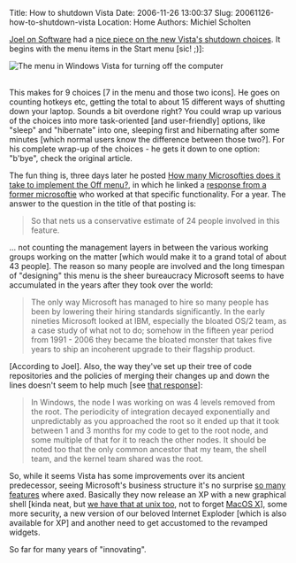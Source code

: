 Title: How to shutdown Vista
Date: 2006-11-26 13:00:37
Slug: 20061126-how-to-shutdown-vista
Location: Home
Authors: Michiel Scholten

<p><a href="http://www.joelonsoftware.com/">Joel on Software</a> had a <a href="http://www.joelonsoftware.com/items/2006/11/21.html">nice piece on the new Vista's shutdown choices</a>. It begins with the menu items in the Start menu [sic! ;)]:</p>

<div class="content-image"><div><img src="http://aquariusoft.org/~mbscholt/images/content/vista_off.png" alt="The menu in Windows Vista for turning off the computer" title="The menu in Windows Vista for turning off the computer" /></div></div>
<br style="clear: both;" />

<p>This makes for 9 choices [7 in the menu and those two icons]. He goes on counting hotkeys etc, getting the total to about 15 different ways of shutting down your laptop. Sounds a bit overdone right? You could wrap up various of the choices into more task-oriented [and user-friendly] options, like "sleep" and "hibernate" into one, sleeping first and hibernating after some minutes [which normal users know the difference between those two?]. For his complete wrap-up of the choices - he gets it down to one option: "b'bye", check the original article.</p>

<p>The fun thing is, three days later he posted <a href="http://www.joelonsoftware.com/items/2006/11/24.html">How many Microsofties does it take to implement the Off menu?</a>, in which he linked a <a href="http://www.drizzle.com/~lettvin/2006/11/windows-shutdown-crapfest.html">response from a former microsoftie</a> who worked at that specific functionality. For a year. The answer to the question in the title of that posting is:</p>

<blockquote><p>So that nets us a conservative estimate of 24 people involved in this feature.</p></blockquote>

<p>... not counting the management layers in between the various working groups working on the matter [which would make it to a grand total of about 43 people]. The reason so many people are involved and the long timespan of "designing" this menu is the sheer bureaucracy Microsoft seems to have accumulated in the years after they took over the world:</p>

<blockquote><p>The only way Microsoft has managed to hire so many people has been by lowering their hiring standards significantly. In the early nineties Microsoft looked at IBM, especially the bloated OS/2 team, as a case study of what not to do; somehow in the fifteen year period from 1991 - 2006 they became the bloated monster that takes five years to ship an incoherent upgrade to their flagship product.</p></blockquote>

<p>[According to Joel]. Also, the way they've set up their tree of code repositories and the policies of merging their changes up and down the lines doesn't seem to help much [see <a href="http://www.drizzle.com/~lettvin/2006/11/windows-shutdown-crapfest.html">that response</a>]:</p>

<blockquote><p>In Windows, the node I was working on was 4 levels removed from the root. The periodicity of integration decayed exponentially and unpredictably as you approached the root so it ended up that it took between 1 and 3 months for my code to get to the root node, and some multiple of that for it to reach the other nodes. It should be noted too that the only common ancestor that my team, the shell team, and the kernel team shared was the root.</p></blockquote>

<p>So, while it seems Vista has some improvements over its ancient predecessor, seeing Microsoft's business structure it's no surprise <a href="http://www.microsoft-watch.com/content/desktop_mobile/another_windows_vista_feature_bites_the_dust.html">so many features</a> where axed. Basically they now release an XP with a new graphical shell [kinda neat, but <a href="http://www.beryl-project.org/">we have that at unix too</a>, not to forget <a href="http://www.apple.com/macosx/features/quartzextreme/">MacOS X</a>], some more security, a new version of our beloved Internet Exploder [which is also available for XP] and another need to get accustomed to the revamped widgets.</p>

<p>So far for many years of "innovating".</p>